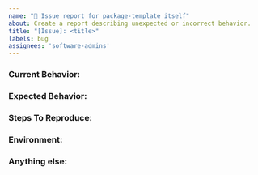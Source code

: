```yaml
---
name: "🐞 Issue report for package-template itself"
about: Create a report describing unexpected or incorrect behavior.
title: "[Issue]: <title>"
labels: bug
assignees: 'software-admins'
---
```


<!--
Thanks for taking the time to fill out this report!
Please have a search on our repository to see if a similar
issue has already been posted. If a similar issue is closed, have a
quick look to see if you are satisfied by the resolution.

If not please go ahead and open an issue!
-->

### Current Behavior:
<!-- A concise description of what you're experiencing. -->

### Expected Behavior:
<!-- A concise description of what you expected to happen. -->

### Steps To Reproduce:
<!--
Example: steps to reproduce the behavior:
1. In this environment...
1. With this config...
1. Run '...'
1. See error...
-->

### Environment:
<!--
Example:
- OS: Ubuntu 20.04
- Node: 13.14.0
- npm: 7.6.3
- python: 3.13
- numpy: 2.0
-->

### Anything else:
<!--
Links? References? Anything that will give us more context about the issue that you are encountering!
-->

